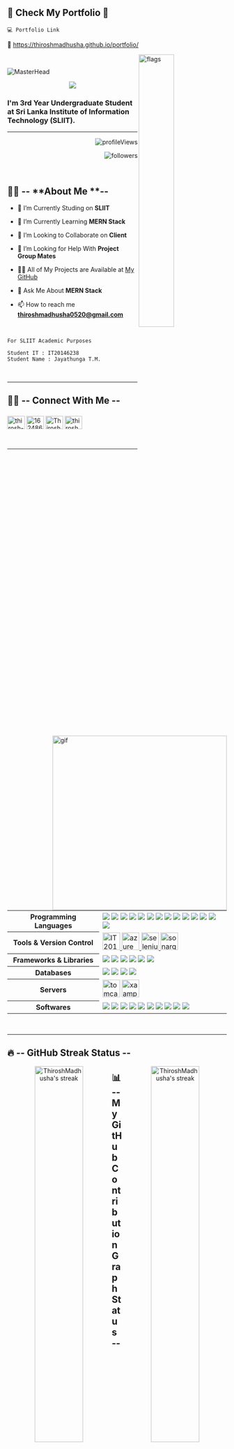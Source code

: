 

## 👋 Check My Portfolio 👋
```
💻 Portfolio Link 
```
🙋‍ https://thiroshmadhusha.github.io/portfolio/
<p>
<a href="https://github.com/ThiroshMadhusha/github-readme-cotribution-stats">
    <img width="40%" high="50%" align="right" src="https://camo.githubusercontent.com/424c6fb20e90db09bbde85dc9054313032e04abef6ecc4a38ba02ff52dda9fb0/68747470733a2f2f6769746875622e6769746875626173736574732e636f6d2f696d616765732f6d6f64756c65732f736974652f686f6d652f666f6f7465722d696c6c757374726174696f6e2e776562703f726573697a653d31323030253243363330" alt="flags" />
</a>
</p>
<br/>


![MasterHead](https://www.malabaronlinesolutions.com/img/2.gif)

<!-- My About Section -->
<p align="center">
  <img src="https://readme-typing-svg.herokuapp.com/?lines=Hello+👋!!;I+am+Thirosh+Madhusha+Jayathunga;I'm+a+Web+Developer!;I'm+a+Web+Designer!&font=Fira%50Code&center=true&width=380&height=50">
</p>
<!-- <h1 align="center">Hi 👋, I'm Thirosh Madhusha</h1> -->
<h3 align="left">I'm 3rd Year Undergraduate Student at Sri Lanka Institute of Information Technology (SLIIT).</h3>
<hr></hr>

<!-- [![YouTube Channel Subscribers](https://img.shields.io/youtube/channel/subscribers/UC1Uf3E9XAlnwrxfbNjU3ByA?label=YouTube%20Subscribers!&style=social)](https://www.youtube.com/channel/UC1Uf3E9XAlnwrxfbNjU3ByA?sub_confirmation=1) -->

<p align="right"> <img src="https://komarev.com/ghpvc/?username=ThiroshMadhusha&label=Profile%20views&color=0e75b6&style=flat" alt="profileViews" /> 
</p><p align="right"> <img src="https://img.shields.io/github/followers/ThiroshMadhusha?label=Followers&style=social" alt="followers" /> </p>
<br/>
<p><img width="400" align="right" src="https://c.tenor.com/flflC6GFzO8AAAAd/sultan-alrefaei-programmer.gif&show_icons=true&locale=en&layout=compact&theme=tokyonight" alt="gif" />
  

## 🙋‍♂️ -- **About Me **--

- 🔭 I’m Currently Studing on **SLIIT**

- 🌱 I’m Currently Learning **MERN Stack**

- 👯 I’m Looking to Collaborate on **Client**

- 🤝 I’m Looking for Help With **Project Group Mates**

- 👨‍💻 All of My Projects are Available at <a href="https://github.com/ThiroshMadhusha" >My GitHub </a>

- 💬 Ask Me About **MERN Stack**

- 📫 How to reach me **thiroshmadhusha0520@gmail.com**

<!-- - ⚡ Fun fact **Sometime, Playing Fun Games with My Friends** -->
  
  </p>

<br/>

<p align="center">

```
For SLIIT Academic Purposes

Student IT : IT20146238
Student Name : Jayathunga T.M.
```

</p>
<br/>

<!-- [![@thiroshmadhusha's Holopin board](https://holopin.me/thiroshmadhusha)](https://holopin.io/@thiroshmadhusha) -->
<hr></hr>

## 🙋‍♂️ -- **Connect With Me** --

<h3 align="left">
  <a target="_blank" rel="noopener noreferrer" href="https://raw.githubusercontent.com/ShahriarShafin/ShahriarShafin/main/Assets/handshake.gif"></a>
</h3>
<p align="left">
<a href="https://linkedin.com/in/thirosh-madhusha" target="blank"><img align="center" src="https://raw.githubusercontent.com/rahuldkjain/github-profile-readme-generator/master/src/images/icons/Social/linked-in-alt.svg" alt="thirosh-madhusha" height="30" width="40" /></a>
<a href="https://stackoverflow.com/users/16248685" target="blank"><img align="center" src="https://raw.githubusercontent.com/rahuldkjain/github-profile-readme-generator/master/src/images/icons/Social/stack-overflow.svg" alt="16248685" height="30" width="40" /></a>
<a href="https://github.com/ThiroshMadhusha" target="blank"><img align="center" src="https://raw.githubusercontent.com/rahulbanerjee26/githubAboutMeGenerator/main/icons/github.svg" alt="ThiroshMadhusha" height="30" width="40" /></a>
<a href="https://twitter.com/thiroshmadhusha" target="blank"><img align="center" src="https://raw.githubusercontent.com/rahuldkjain/github-profile-readme-generator/master/src/images/icons/Social/twitter.svg" alt="thiroshmadhusha" height="30" width="40" /></a>
</p>

<br/>
<hr></hr>
<table>
  <tr>
    <th>Programming Languages</th>
    <td> <img src="https://img.shields.io/badge/html5%20-%23E34F26.svg?&style=for-the-badge&logo=html5&logoColor=white"/> <img src="https://img.shields.io/badge/css3%20-%231572B6.svg?&style=for-the-badge&logo=css3&logoColor=white"/> <img src="https://img.shields.io/badge/bootstrap%20-%23563D7C.svg?&style=for-the-badge&logo=bootstrap&logoColor=white"/> <img src="https://img.shields.io/badge/react%20-%2320232a.svg?&style=for-the-badge&logo=react&logoColor=%2361DAFB"/> <img src="https://img.shields.io/badge/Java-ED8B00?style=for-the-badge&logo=java&logoColor=white"/> <img src="https://img.shields.io/badge/javascript%20-%23323330.svg?&style=for-the-badge&logo=javascript&logoColor=%23F7DF1E"/> <img src="https://img.shields.io/badge/php-%23777BB4.svg?&style=for-the-badge&logo=php&logoColor=white"/> <img src="https://img.shields.io/badge/node.js%20-%2343853D.svg?&style=for-the-badge&logo=node.js&logoColor=white"/> <img src="https://img.shields.io/badge/python%20-%2314354C.svg?&style=for-the-badge&logo=python&logoColor=white"/> <img src="https://img.shields.io/badge/c%20-%2300599C.svg?&style=for-the-badge&logo=c&logoColor=white"/> <img src="https://img.shields.io/badge/c++%20-%2300599C.svg?&style=for-the-badge&logo=c%2B%2B&ogoColor=white"/> <img src="https://img.shields.io/badge/angular.js%20-%23E23237.svg?&style=for-the-badge&logo=angularjs&logoColor=white"/> <img src="https://img.shields.io/badge/r-%23276DC3.svg?&style=for-the-badge&logo=r&logoColor=white"/> <img src="https://img.shields.io/badge/typescript%20-%23007ACC.svg?&style=for-the-badge&logo=typescript&logoColor=white"/>

</td>
  </tr>
  <tr>
    <th>Tools & Version Control</th>
    <td> <a href="https://github.com/github" target="_blank" rel="noreferrer"> <img src="https://raw.githubusercontent.com/rahulbanerjee26/githubAboutMeGenerator/main/icons/github.svg" alt="IT20146238" width="40" height="40"/> </a> 
<a href="https://azure.microsoft.com/en-in/" target="_blank" rel="noreferrer"> <img src="https://www.vectorlogo.zone/logos/microsoft_azure/microsoft_azure-icon.svg" alt="azure" width="40" height="40"/> </a> <a href="https://www.selenium.dev" target="_blank" rel="noreferrer"> <img src="https://encrypted-tbn0.gstatic.com/images?q=tbn:ANd9GcT8LVsE0iKFckVLAsYuW6HTHABUbhwYInWzoRlMpnWjAtAF8oFnxwiX3rqzzqu0R2wmiR8&usqp=CAU" alt="selenium" width="40" height="40"/> </a> <a href="https://www.sonarqube.org/" target="_blank" rel="noreferrer"> <img src="https://encrypted-tbn0.gstatic.com/images?q=tbn:ANd9GcRYSZvqNnchf_6XDKf5FsHxhlfX4dKNxP5OqhkAY_1Dx1vgVIODscCOYZs8E2U_qpCJJT4&usqp=CAU" alt="sonarqube" width="40" height="40"/> </a>  </td>
  </tr>
  <tr>
    <th>Frameworks & Libraries</th>
    <td> <img src ="https://img.shields.io/badge/react-%2320232a.svg?style=for-the-badge&logo=react&logoColor=%2361DAFB"/> <img src ="https://img.shields.io/badge/redux-%23593d88.svg?style=for-the-badge&logo=redux&logoColor=white"/> <img src ="https://img.shields.io/badge/node.js-6DA55F?style=for-the-badge&logo=node.js&logoColor=white"/> <img src="https://img.shields.io/badge/NPM-%23000000.svg?style=for-the-badge&logo=npm&logoColor=white"/> <img src ="https://img.shields.io/badge/express.js-%23404d59.svg?style=for-the-badge&logo=express&logoColor=%2361DAFB"/>  <img src ="https://img.shields.io/badge/django-%23092E20.svg?style=for-the-badge&logo=django&logoColor=white"/> </td>
  </tr>
  <tr>
    <th>Databases</th>
    <td> <img src ="https://img.shields.io/badge/MongoDB-%234ea94b.svg?style=for-the-badge&logo=mongodb&logoColor=white"/> <img src="https://img.shields.io/badge/MySQL-005C84?style=for-the-badge&logo=mysql&logoColor=white"/> <img src ="https://img.shields.io/badge/oracle%20-%23F00000.svg?&style=for-the-badge&logo=oracle&logoColor=white" /> <img src= "https://img.shields.io/badge/Firebase-039BE5?style=for-the-badge&logo=Firebase&logoColor=white /">



</td>
  </tr>
  <tr>
    <th>Servers</th>
    <td><img src="https://cdn.iconscout.com/icon/free/png-64/tomcat-1-1175084.png" alt="tomcat" width="40" height="40"/> <img src="https://icons.iconarchive.com/icons/papirus-team/papirus-apps/128/xampp-icon.png" alt="xaamp" width="40" height="40"/> </td>
  </tr>
  <tr>
    <th>Softwares</th>
    <td><img src ="https://img.shields.io/badge/Visual%20Studio%20Code-0078d7.svg?style=for-the-badge&logo=visual-studio-code&logoColor=white"/> <img src ="https://img.shields.io/badge/phpstorm-143?style=for-the-badge&logo=phpstorm&logoColor=black&color=purple&labelColor=darkorchid"/> <img src ="https://img.shields.io/badge/Visual%20Studio-5C2D91.svg?style=for-the-badge&logo=visual-studio&logoColor=white"/> <img src ="https://img.shields.io/badge/Insomnia-fuchsia?style=for-the-badge&logo=insomnia&logoColor=5849BE"/> <img src ="https://img.shields.io/badge/sublime_text-%23575757.svg?style=for-the-badge&logo=sublime-text&logoColor=important"/> <img src ="https://img.shields.io/badge/Eclipse-FE7A16.svg?style=for-the-badge&logo=Eclipse&logoColor=white"/> <img src ="https://img.shields.io/badge/pycharm-143?style=for-the-badge&logo=pycharm&logoColor=black&color=lime&labelColor=green"/> <img src ="https://img.shields.io/badge/Android%20Studio-3DDC84.svg?style=for-the-badge&logo=android-studio&logoColor=white"/> <img src ="https://img.shields.io/badge/Atom-%2366595C.svg?style=for-the-badge&logo=atom&logoColor=white"/> <img src="https://img.shields.io/badge/Postman-FF6C37?style=for-the-badge&logo=Postman&logoColor=white" /> </td> 
  </tr>
</table>


<br/>
<hr></hr>

## 🔥 -- **GitHub Streak Status** --

<!-- GitHub Readme Streak Stats - https://github.com/ThiroshMadhusha/github-readme-streak-stats -->
<p align="center">
  <a href="https://github.com/ThiroshMadhusha/github-readme-streak-stats">
    <img width="47%" align="left" title="🔥 Get streak stats for your profile at git.io/streak-stats" alt="ThiroshMadhusha's streak" src="https://github-readme-stats.vercel.app/api?username=ThiroshMadhusha&show_icons=true&theme=gruvbox&amp;hide_border=true" alt="githubStatus" />
  </a>
  
  <a href="https://github.com/ThiroshMadhusha/github-readme-cotribution-stats">
    <img width="47%" align="right" title="🔥 Get streak stats for your profile at git.io/contribution-stats" alt="ThiroshMadhusha's streak" src="https://github-readme-streak-stats.herokuapp.com?user=ThiroshMadhusha&theme=tokyonight&hide_border=true"/>
  </a>
</p>


## 📊 -- **My GitHub Contribution Graph Status** --

<!-- https://github.com/ThiroshMadhusha/github-readme-stats -->
<a href="https://github.com/ThiroshMadhusha/github-readme-activity-graph">
    <!-- [![Thirosh's 𝚐𝚒𝚝𝚑𝚞𝚋 𝚐𝚛𝚊𝚙𝚑](https://activity-graph.herokuapp.com/graph?username=ThiroshMadhusha&theme=redical&hide_border=true&area=true)](https://github.com/ThiroshMadhusha) -->

[![Ashutosh's github activity graph](https://github-readme-activity-graph.cyclic.app/graph?username=ThiroshMadhusha&bg_color=141321&color=fd428d&line=9e4c98&point=f7d747&area=true&hide_border=true)](https://github.com/ThiroshMadhusha)

<!--   <img align="center" src="https://activity-graph.herokuapp.com/graph?username=ThiroshMadhusha&theme=redical&hide_border=true&area=true" style="max-width: 100%;" alt="contribution Graph" /> -->
</a>
<!-- https://github.com/ThiroshMadhusha/github-readme-activity-graph -->
<!-- <a href="https://github.com/ThiroshMadhusha/github-readme-activity-graph"><img alt="Thirosh Madhusha's Activity Graph" src="https://blooming-savannah-50472.herokuapp.com/graph?username=ThiroshMadhusha&theme=redical&hide_border=true&area=true" style="max-width: 100%;" alt="contribution Graph" /></a> -->
<!-- /*
## 🐍 -- **Snake eating my contributions graph** --
*/ -->

## 💻 -- **GitHub Languages Status** --
<!-- GitHub Readme languages Stats - https://github.com/ThiroshMadhusha/github-readme-streak-stats -->
<p align="center">
  <a href="https://github.com/ThiroshMadhusha/github-readme-streak-stats">
    <img width="47%" align="left" src="https://github-readme-stats.vercel.app/api/top-langs?username=ThiroshMadhusha&langs_count=15&count_private=true&layout=compact&theme=tokyonight" alt="language" />
  </a>
  
  <a href="https://github.com/ThiroshMadhusha/github-readme-cotribution-stats">
    <img width="47%" align="right" src="https://1.bp.blogspot.com/-3hNEZcRLqk4/YETRXoPoI5I/AAAAAAAA47g/blH4r2qG3-8l-6cAzd1TnFPGHcyXxId5ACLcBGAsYHQ/s0/Flag_of_Sri_Lanka.gif&show_icons=true&locale=en&layout=compact&theme=tokyonight" alt="flags" />

  </a>
</p>

![git](https://user-images.githubusercontent.com/79472177/205426120-3426ca36-711a-4ad6-a064-5bcf708c84cf.jpg)

<p align="center"> 
  Visitors Count<br>
  <img src="https://profile-counter.glitch.me/ThiroshMadhusha/count.svg" />
</p>
